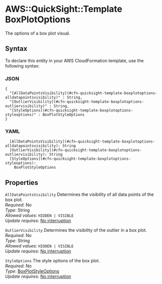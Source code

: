 # AWS::QuickSight::Template BoxPlotOptions<a name="aws-properties-quicksight-template-boxplotoptions"></a>

The options of a box plot visual\.

## Syntax<a name="aws-properties-quicksight-template-boxplotoptions-syntax"></a>

To declare this entity in your AWS CloudFormation template, use the following syntax:

### JSON<a name="aws-properties-quicksight-template-boxplotoptions-syntax.json"></a>

```
{
  "[AllDataPointsVisibility](#cfn-quicksight-template-boxplotoptions-alldatapointsvisibility)" : String,
  "[OutlierVisibility](#cfn-quicksight-template-boxplotoptions-outliervisibility)" : String,
  "[StyleOptions](#cfn-quicksight-template-boxplotoptions-styleoptions)" : BoxPlotStyleOptions
}
```

### YAML<a name="aws-properties-quicksight-template-boxplotoptions-syntax.yaml"></a>

```
  [AllDataPointsVisibility](#cfn-quicksight-template-boxplotoptions-alldatapointsvisibility): String
  [OutlierVisibility](#cfn-quicksight-template-boxplotoptions-outliervisibility): String
  [StyleOptions](#cfn-quicksight-template-boxplotoptions-styleoptions): 
    BoxPlotStyleOptions
```

## Properties<a name="aws-properties-quicksight-template-boxplotoptions-properties"></a>

`AllDataPointsVisibility`  <a name="cfn-quicksight-template-boxplotoptions-alldatapointsvisibility"></a>
Determines the visibility of all data points of the box plot\.  
*Required*: No  
*Type*: String  
*Allowed values*: `HIDDEN | VISIBLE`  
*Update requires*: [No interruption](https://docs.aws.amazon.com/AWSCloudFormation/latest/UserGuide/using-cfn-updating-stacks-update-behaviors.html#update-no-interrupt)

`OutlierVisibility`  <a name="cfn-quicksight-template-boxplotoptions-outliervisibility"></a>
Determines the visibility of the outlier in a box plot\.  
*Required*: No  
*Type*: String  
*Allowed values*: `HIDDEN | VISIBLE`  
*Update requires*: [No interruption](https://docs.aws.amazon.com/AWSCloudFormation/latest/UserGuide/using-cfn-updating-stacks-update-behaviors.html#update-no-interrupt)

`StyleOptions`  <a name="cfn-quicksight-template-boxplotoptions-styleoptions"></a>
The style options of the box plot\.  
*Required*: No  
*Type*: [BoxPlotStyleOptions](aws-properties-quicksight-template-boxplotstyleoptions.md)  
*Update requires*: [No interruption](https://docs.aws.amazon.com/AWSCloudFormation/latest/UserGuide/using-cfn-updating-stacks-update-behaviors.html#update-no-interrupt)